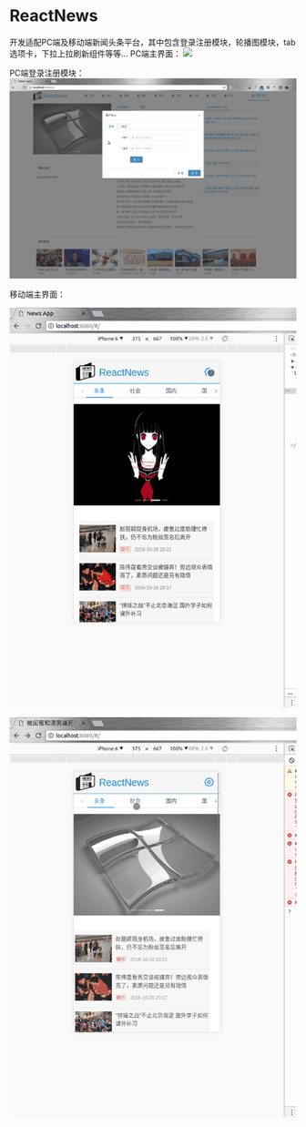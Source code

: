# ReactNews
开发适配PC端及移动端新闻头条平台，其中包含登录注册模块，轮播图模块，tab选项卡，下拉上拉刷新组件等等...
PC端主界面：
![](https://github.com/MrZWH/ReactNews/blob/master/src/images/test.gif)

PC端登录注册模块：
![](https://github.com/MrZWH/ReactNews/blob/master/src/images/test1.gif)

移动端主界面：

![](https://github.com/MrZWH/ReactNews/blob/master/src/images/test2.gif)

![](https://github.com/MrZWH/ReactNews/blob/master/src/images/test3.gif)
